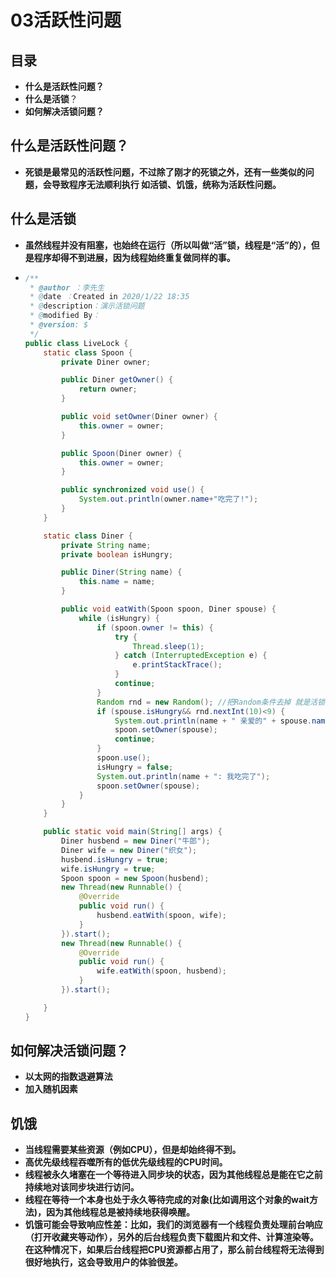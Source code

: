 # 03活跃性问题

## 目录

- **什么是活跃性问题？**
- **什么是活锁**？
- **如何解决活锁问题？**

## 什么是活跃性问题？

- **死锁是最常见的活跃性问题，不过除了刚才的死锁之外，还有一些类似的问题，会导致程序无法顺利执行 如活锁、饥饿，统称为活跃性问题。**

## **什么是活锁** 

- **虽然线程并没有阻塞，也始终在运行（所以叫做“活”锁，线程是“活”的），但是程序却得不到进展，因为线程始终重复做同样的事。**

- ```java
  /**
   * @author ：李先生
   * @date ：Created in 2020/1/22 18:35
   * @description：演示活锁问题
   * @modified By：
   * @version: $
   */
  public class LiveLock {
      static class Spoon {
          private Diner owner;
  
          public Diner getOwner() {
              return owner;
          }
  
          public void setOwner(Diner owner) {
              this.owner = owner;
          }
  
          public Spoon(Diner owner) {
              this.owner = owner;
          }
  
          public synchronized void use() {
              System.out.println(owner.name+"吃完了!");
          }
      }
  
      static class Diner {
          private String name;
          private boolean isHungry;
  
          public Diner(String name) {
              this.name = name;
          }
  
          public void eatWith(Spoon spoon, Diner spouse) {
              while (isHungry) {
                  if (spoon.owner != this) {
                      try {
                          Thread.sleep(1);
                      } catch (InterruptedException e) {
                          e.printStackTrace();
                      }
                      continue;
                  }
                  Random rnd = new Random(); //把Random条件去掉 就是活锁问题
                  if (spouse.isHungry&& rnd.nextInt(10)<9) {
                      System.out.println(name + " 亲爱的" + spouse.name + "你先吃吧");
                      spoon.setOwner(spouse);
                      continue;
                  }
                  spoon.use();
                  isHungry = false;
                  System.out.println(name + ": 我吃完了");
                  spoon.setOwner(spouse);
              }
          }
      }
  
      public static void main(String[] args) {
          Diner husbend = new Diner("牛郎");
          Diner wife = new Diner("织女");
          husbend.isHungry = true;
          wife.isHungry = true;
          Spoon spoon = new Spoon(husbend);
          new Thread(new Runnable() {
              @Override
              public void run() {
                  husbend.eatWith(spoon, wife);
              }
          }).start();
          new Thread(new Runnable() {
              @Override
              public void run() {
                  wife.eatWith(spoon, husbend);
              }
          }).start();
  
      }
  }
  ```

## 如何解决活锁问题？

- **以太网的指数退避算法**
- **加入随机因素**

## 饥饿

- **当线程需要某些资源（例如CPU），但是却始终得不到。**
-  **高优先级线程吞噬所有的低优先级线程的CPU时间。**
- **线程被永久堵塞在一个等待进入同步块的状态，因为其他线程总是能在它之前持续地对该同步块进行访问。**
- **线程在等待一个本身也处于永久等待完成的对象(比如调用这个对象的wait方法)，因为其他线程总是被持续地获得唤醒。** 
- **饥饿可能会导致响应性差：比如，我们的浏览器有一个线程负责处理前台响应（打开收藏夹等动作），另外的后台线程负责下载图片和文件、计算渲染等。在这种情况下，如果后台线程把CPU资源都占用了，那么前台线程将无法得到很好地执行，这会导致用户的体验很差。**